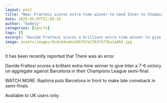 ```yaml
---
layout: post
title: "New: Frattesi scores extra-time winner to send Inter to Champions League final"
date: 2025-05-07T21:05:33
author: "badely"
categories: [Sports]
tags: []
excerpt: "Davide Frattesi scores a brilliant extra-time winner to give Inter a 7-6 victory on aggregate against Barcelona in their Champions League semi-final."
image: assets/images/9cdc6dee6cb5b75fe1f83f477ba1a803.jpg
---
```


It has been recently reported that There was an error

Davide Frattesi scores a brilliant extra-time winner to give Inter a 7-6 victory on aggregate against Barcelona in their Champions League semi-final.

WATCH MORE: Raphina puts Barcelona in front to make late comeback in semi-finals

Available to UK users only.

